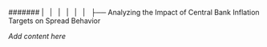 ####### |   |   |   |   |   |   ├── Analyzing the Impact of Central Bank Inflation Targets on Spread Behavior

*Add content here*